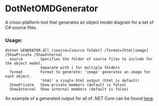 # DotNetOMDGenerator
A cross-platform tool that generates an object model diagram for a set of C# source files.

### Usage:
```
dotnet GENERATOR.dll /source=[source folder] /format=[html|image] /ShowPrivate /ShowInternal
  source        Specifies the folder of source files to include for the object model.
                Separate with | for multiple folders
  format        Format to generate: 'image' generates an image for each object.
                'html' a single html output (html is default)
  ShowPrivate   Show private members (default is false)
  ShowInternal  Show internal members (default is false)
```

An example of a generated output for all of .NET Core can be found [here](http://www.sharpgis.net/Tests/corefx.html).